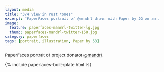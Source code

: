 ```yaml
---
layout: media
title: "3/4 view in rust tones"
excerpt: "PaperFaces portrait of @mandrl drawn with Paper by 53 on an iPad."
image: 
  feature: paperfaces-mandrl-twitter-lg.jpg
  thumb: paperfaces-mandrl-twitter-150.jpg
category: paperfaces
tags: [portrait, illustration, Paper by 53]
---
```


PaperFaces portrait of project donator [@mandrl](http://twitter.com/mandrl).

{% include paperfaces-boilerplate.html %}